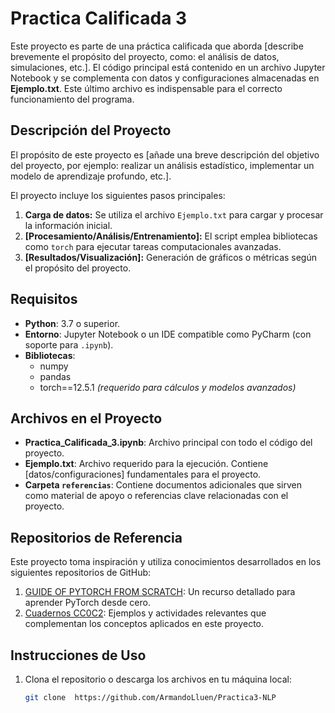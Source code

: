 # Practica Calificada 3

Este proyecto es parte de una práctica calificada que aborda [describe brevemente el propósito del proyecto, como: el análisis de datos, simulaciones, etc.]. El código principal está contenido en un archivo Jupyter Notebook y se complementa con datos y configuraciones almacenadas en **Ejemplo.txt**. Este último archivo es indispensable para el correcto funcionamiento del programa.

## Descripción del Proyecto

El propósito de este proyecto es [añade una breve descripción del objetivo del proyecto, por ejemplo: realizar un análisis estadístico, implementar un modelo de aprendizaje profundo, etc.]. 

El proyecto incluye los siguientes pasos principales:
1. **Carga de datos:** Se utiliza el archivo `Ejemplo.txt` para cargar y procesar la información inicial.
2. **[Procesamiento/Análisis/Entrenamiento]:** El script emplea bibliotecas como `torch` para ejecutar tareas computacionales avanzadas.
3. **[Resultados/Visualización]:** Generación de gráficos o métricas según el propósito del proyecto.

## Requisitos

- **Python**: 3.7 o superior.
- **Entorno**: Jupyter Notebook o un IDE compatible como PyCharm (con soporte para `.ipynb`).
- **Bibliotecas**:
  - numpy
  - pandas
  - torch==12.5.1 *(requerido para cálculos y modelos avanzados)*

## Archivos en el Proyecto

- **Practica_Calificada_3.ipynb**: Archivo principal con todo el código del proyecto.
- **Ejemplo.txt**: Archivo requerido para la ejecución. Contiene [datos/configuraciones] fundamentales para el proyecto.
- **Carpeta `referencias`**: Contiene documentos adicionales que sirven como material de apoyo o referencias clave relacionadas con el proyecto.

## Repositorios de Referencia

Este proyecto toma inspiración y utiliza conocimientos desarrollados en los siguientes repositorios de GitHub:

1. [GUIDE OF PYTORCH FROM SCRATCH](https://github.com/rubensolano2/GUIDES-AND-PRACTICES/blob/main/GUIDE_OF_PYTORCH_FROM_SCRATCH.ipynb): Un recurso detallado para aprender PyTorch desde cero.
2. [Cuadernos CC0C2](https://github.com/kapumota/Actividades-CC0C2/tree/main/Cuadernos-CC0C2): Ejemplos y actividades relevantes que complementan los conceptos aplicados en este proyecto.

## Instrucciones de Uso

1. Clona el repositorio o descarga los archivos en tu máquina local:
   ```bash
   git clone  https://github.com/ArmandoLluen/Practica3-NLP
